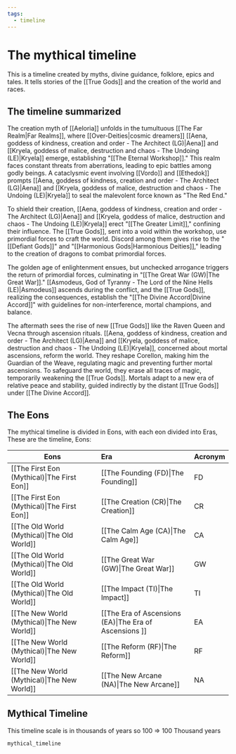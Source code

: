 ```yaml
---
tags:
  - timeline
---
```

# The mythical timeline

This is a timeline created by myths, divine guidance, folklore, epics and tales. It tells stories of the [[True Gods]] and the creation of the world and races.

## The timeline summarized

The creation myth of [[Aeloria]] unfolds in the tumultuous [[The Far Realm|Far Realms]], where [[Over-Deities|cosmic dreamers]] [[Aena, goddess of kindness, creation and order - The Architect (LG)|Aena]] and [[Kryela, goddess of malice, destruction and chaos - The Undoing (LE)|Kryela]] emerge, establishing "[[The Eternal Workshop]]." This realm faces constant threats from aberrations, leading to epic battles among godly beings. A cataclysmic event involving [[Vordo]] and [[Ethedok]] prompts [[Aena, goddess of kindness, creation and order - The Architect (LG)|Aena]] and [[Kryela, goddess of malice, destruction and chaos - The Undoing (LE)|Kryela]] to seal the malevolent force known as "The Red End."

To shield their creation, [[Aena, goddess of kindness, creation and order - The Architect (LG)|Aena]] and [[Kryela, goddess of malice, destruction and chaos - The Undoing (LE)|Kryela]] erect "[[The Greater Limit]]," confining their influence. The [[True Gods]], sent into a void within the workshop, use primordial forces to craft the world. Discord among them gives rise to the "[[Defiant Gods]]" and "[[Harmonious Gods|Harmonious Deities]]," leading to the creation of dragons to combat primordial forces.

The golden age of enlightenment ensues, but unchecked arrogance triggers the return of primordial forces, culminating in "[[The Great War (GW)|The Great War]]." [[Asmodeus, God of Tyranny - The Lord of the Nine Hells (LE)|Asmodeus]] ascends during the conflict, and the [[True Gods]], realizing the consequences, establish the "[[The Divine Accord|Divine Accord]]" with guidelines for non-interference, mortal champions, and balance.

The aftermath sees the rise of new [[True Gods]] like the Raven Queen and Vecna through ascension rituals. [[Aena, goddess of kindness, creation and order - The Architect (LG)|Aena]] and [[Kryela, goddess of malice, destruction and chaos - The Undoing (LE)|Kryela]], concerned about mortal ascensions, reform the world. They reshape Corellon, making him the Guardian of the Weave, regulating magic and preventing further mortal ascensions. To safeguard the world, they erase all traces of magic, temporarily weakening the [[True Gods]]. Mortals adapt to a new era of relative peace and stability, guided indirectly by the distant [[True Gods]] under [[The Divine Accord]].

## The Eons

The mythical timeline is divided in Eons, with each eon divided into Eras, These are the timeline, Eons: 

| Eons                                        | Era                                            | Acronym |
| ------------------------------------------- |:---------------------------------------------- | ------- |
| [[The First Eon (Mythical)\|The First Eon]] | [[The Founding (FD)\|The Founding]] | FD      |
| [[The First Eon (Mythical)\|The First Eon]] | [[The Creation (CR)\|The Creation]] | CR      |
| [[The Old World (Mythical)\|The Old World]] | [[The Calm Age (CA)\|The Calm Age]]                                  | CA      |
| [[The Old World (Mythical)\|The Old World]] | [[The Great War (GW)\|The Great War]]                                  | GW      |
| [[The Old World (Mythical)\|The Old World]] | [[The Impact (TI)\|The Impact]]                                     | TI      |
| [[The New World (Mythical)\|The New World]] | [[The Era of Ascensions (EA)\|The Era of Ascensions ]]                         | EA      |
| [[The New World (Mythical)\|The New World]] | [[The Reform (RF)\|The Reform]]                                  | RF      |
| [[The New World (Mythical)\|The New World]] | [[The New Arcane (NA)\|The New Arcane]]                                 | NA      |

## Mythical Timeline

This timeline scale is in thousands of years so 100 => 100 Thousand years

```timeline
mythical_timeline
```
